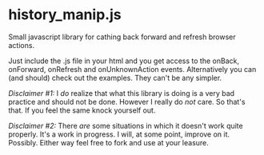 # history_manip.js
Small javascript library for cathing back forward and refresh browser actions.

Just include the .js file in your html and you get access to the onBack, onForward, onRefresh and onUnknownAction events. Alternatively you can (and should) check out the examples. They can't be any simpler.

*Disclaimer #1:*
I *do* realize that what this library is doing is a very bad practice and should not be done. However I really do *not* care. So that's that. If you feel the same knock yourself out.

*Disclaimer #2:*
There *are* some situations in which it doesn't work quite properly. It's a work in progress. I will, at some point, improve on it. Possibly. Either way feel free to fork and use at your leasure.
